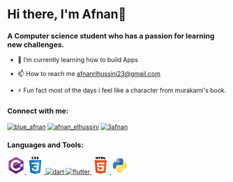 


<h1 align="left"> Hi there, I'm Afnan👋</h1>
<h3 align="left">  A Computer science student who has a passion for learning new challenges.</h3>

- 🌱 I’m currently learning how to build Apps

- 📫 How to reach me afnanrlhussini23@gmail.com
- ⚡️ Fun fact most of the days i feel like a character from murakami's book.

<h3 align="left">Connect with me:</h3>
<p align="left">
<a href="https://twitter.com/blue_afnan" target="blank"><img align="center" src="https://cdn.jsdelivr.net/npm/simple-icons@3.0.1/icons/twitter.svg" alt="blue_afnan" height="30" width="40" /></a>
<a href="https://linkedin.com/in/afnan_elhussini" target="blank"><img align="center" src="https://cdn.jsdelivr.net/npm/simple-icons@3.0.1/icons/linkedin.svg" alt="afnan_elhussini" height="30" width="40" /></a>
<a href="https://fb.com/3afnan" target="blank"><img align="center" src="https://cdn.jsdelivr.net/npm/simple-icons@3.0.1/icons/facebook.svg" alt="3afnan" height="30" width="40" /></a>
</p>

<h3 align="left">Languages and Tools:</h3>
<p align="left"> <a href="https://www.w3schools.com/cs/" target="_blank"> <img src="https://raw.githubusercontent.com/devicons/devicon/master/icons/csharp/csharp-original.svg" alt="csharp" width="40" height="40"/> </a> <a href="https://www.w3schools.com/css/" target="_blank"> <img src="https://raw.githubusercontent.com/devicons/devicon/master/icons/css3/css3-original-wordmark.svg" alt="css3" width="40" height="40"/> </a> <a href="https://dart.dev" target="_blank"> <img src="https://www.vectorlogo.zone/logos/dartlang/dartlang-icon.svg" alt="dart" width="40" height="40"/> </a> <a href="https://flutter.dev" target="_blank"> <img src="https://www.vectorlogo.zone/logos/flutterio/flutterio-icon.svg" alt="flutter" width="40" height="40"/> </a> <a href="https://www.w3.org/html/" target="_blank"> <img src="https://raw.githubusercontent.com/devicons/devicon/master/icons/html5/html5-original-wordmark.svg" alt="html5" width="40" height="40"/> </a> <a href="https://www.python.org" target="_blank"> <img src="https://raw.githubusercontent.com/devicons/devicon/master/icons/python/python-original.svg" alt="python" width="40" height="40"/> </a> </p>
